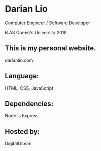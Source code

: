 # Darian Lio

Computer Engineer / Software Developer

B.AS Queen's University 2019

## This is my personal website.

darianlio.com

## Language:

HTML, CSS, JavaScript

## Dependencies:

Node.js
Express

## Hosted by:
DigitalOcean
